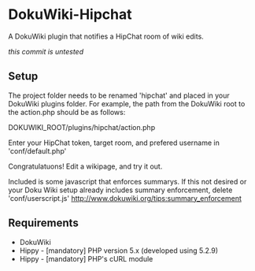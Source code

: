 DokuWiki-Hipchat
=====

A DokuWiki plugin that notifies a HipChat room of wiki edits.

_this commit is untested_

Setup
-----

The project folder needs to be renamed 'hipchat' and placed in your DokuWiki plugins folder. For example, the path from the DokuWiki root to the action.php should be as follows:

DOKUWIKI_ROOT/plugins/hipchat/action.php

Enter your HipChat token, target room, and prefered username in 'conf/default.php'

Congratulatuons! Edit a wikipage, and try it out.

Included is some javascript that enforces summarys. If this not desired or your Doku Wiki setup already includes summary enforcement, delete 'conf/userscript.js'
http://www.dokuwiki.org/tips:summary_enforcement

Requirements
------------

* DokuWiki
* Hippy - [mandatory] PHP version 5.x (developed using 5.2.9)
* Hippy - [mandatory] PHP's cURL module